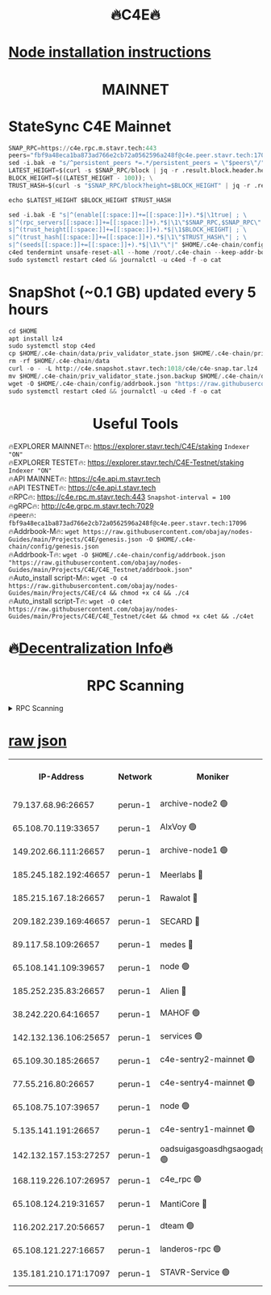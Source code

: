 <h1 align="center"> 🔥C4E🔥</h1>

[Node installation instructions](https://github.com/obajay/nodes-Guides/tree/main/Projects/C4E)
=

<h1 align="center"> MAINNET</h1>

# StateSync C4E Mainnet
```python
SNAP_RPC=https://c4e.rpc.m.stavr.tech:443
peers="fbf9a48eca1ba873ad766e2cb72a0562596a248f@c4e.peer.stavr.tech:17096"
sed -i.bak -e "s/^persistent_peers *=.*/persistent_peers = \"$peers\"/" $HOME/.c4e-chain/config/config.toml
LATEST_HEIGHT=$(curl -s $SNAP_RPC/block | jq -r .result.block.header.height); \
BLOCK_HEIGHT=$((LATEST_HEIGHT - 100)); \
TRUST_HASH=$(curl -s "$SNAP_RPC/block?height=$BLOCK_HEIGHT" | jq -r .result.block_id.hash)

echo $LATEST_HEIGHT $BLOCK_HEIGHT $TRUST_HASH

sed -i.bak -E "s|^(enable[[:space:]]+=[[:space:]]+).*$|\1true| ; \
s|^(rpc_servers[[:space:]]+=[[:space:]]+).*$|\1\"$SNAP_RPC,$SNAP_RPC\"| ; \
s|^(trust_height[[:space:]]+=[[:space:]]+).*$|\1$BLOCK_HEIGHT| ; \
s|^(trust_hash[[:space:]]+=[[:space:]]+).*$|\1\"$TRUST_HASH\"| ; \
s|^(seeds[[:space:]]+=[[:space:]]+).*$|\1\"\"|" $HOME/.c4e-chain/config/config.toml
c4ed tendermint unsafe-reset-all --home /root/.c4e-chain --keep-addr-book
sudo systemctl restart c4ed && journalctl -u c4ed -f -o cat
```
# SnapShot (~0.1 GB) updated every 5 hours
```python
cd $HOME
apt install lz4
sudo systemctl stop c4ed
cp $HOME/.c4e-chain/data/priv_validator_state.json $HOME/.c4e-chain/priv_validator_state.json.backup
rm -rf $HOME/.c4e-chain/data
curl -o - -L http://c4e.snapshot.stavr.tech:1018/c4e/c4e-snap.tar.lz4 | lz4 -c -d - | tar -x -C $HOME/.c4e-chain --strip-components 2
mv $HOME/.c4e-chain/priv_validator_state.json.backup $HOME/.c4e-chain/data/priv_validator_state.json
wget -O $HOME/.c4e-chain/config/addrbook.json "https://raw.githubusercontent.com/obajay/nodes-Guides/main/Projects/C4E/addrbook.json"
sudo systemctl restart c4ed && journalctl -u c4ed -f -o cat
```
 <h1 align="center"> Useful Tools</h1>

🔥EXPLORER MAINNET🔥:  https://explorer.stavr.tech/C4E/staking            `Indexer "ON"` \
🔥EXPLORER TESTET🔥:   https://explorer.stavr.tech/C4E-Testnet/staking     `Indexer "ON"` \
🔥API MAINNET🔥:       https://c4e.api.m.stavr.tech \
🔥API TESTNET🔥:       https://c4e.api.t.stavr.tech \
🔥RPC🔥:               https://c4e.rpc.m.stavr.tech:443                  `Snapshot-interval = 100` \
🔥gRPC🔥:              http://c4e.grpc.m.stavr.tech:7029 \
🔥peer🔥:              `fbf9a48eca1ba873ad766e2cb72a0562596a248f@c4e.peer.stavr.tech:17096` \
🔥Addrbook-M🔥:    ```wget https://raw.githubusercontent.com/obajay/nodes-Guides/main/Projects/C4E/genesis.json -O $HOME/.c4e-chain/config/genesis.json``` \
🔥Addrbook-T🔥:    ```wget -O $HOME/.c4e-chain/config/addrbook.json "https://raw.githubusercontent.com/obajay/nodes-Guides/main/Projects/C4E/C4E_Testnet/addrbook.json"``` \
🔥Auto_install script-M🔥: ```wget -O c4 https://raw.githubusercontent.com/obajay/nodes-Guides/main/Projects/C4E/c4 && chmod +x c4 && ./c4``` \
🔥Auto_install script-T🔥: ```wget -O c4et https://raw.githubusercontent.com/obajay/nodes-Guides/main/Projects/C4E/C4E_Testnet/c4et && chmod +x c4et && ./c4et```

🔥[Decentralization Info](https://github.com/obajay/StateSync-snapshots/tree/main/Projects/C4E/Decentralization)🔥
=

<h1 align="center"> RPC Scanning</h1>

<details>
<summary>RPC Scanning</summary>

<h2 align="center"> We scan nodes in real time every 4 hours. And we provide the final result of RPC endpoints.
We cannot influence the operation of these nodes in any way. </h2>


```python
If Voting Power is higher than 0 --> then the Node is a validator of the network and may be subject to attack and be a potential threat to the chain.
```
```python
We marked such validators with a red symbol
```

</details>

[raw json](https://rpc-check.c4e.stavr.tech/c4e/rpc-c4e-result.json)
=



<table><tr><th>IP-Address</th><th>Network</th><th>Moniker</th><th>Latest Block Height</th><th>Earliest Block Height</th><th>Catching Up</th><th>Tx Index</th><th>Voting Power</th><th>Scan Time</th></tr><tr><td>79.137.68.96:26657</td><td>perun-1</td><td>archive-node2 🟢</td><td>7722202</td><td>1</td><td>False</td><td>on</td><td>0</td><td>2024-03-24T12:20:06.502862749UTC</td></tr><tr><td>65.108.70.119:33657</td><td>perun-1</td><td>AlxVoy 🟢</td><td>7722578</td><td>1</td><td>False</td><td>on</td><td>0</td><td>2024-03-24T12:20:20.626226947UTC</td></tr><tr><td>149.202.66.111:26657</td><td>perun-1</td><td>archive-node1 🟢</td><td>7722581</td><td>1</td><td>False</td><td>on</td><td>0</td><td>2024-03-24T12:20:36.820080048UTC</td></tr><tr><td>185.245.182.192:46657</td><td>perun-1</td><td>Meerlabs 🔴</td><td>7722582</td><td>1051501</td><td>False</td><td>on</td><td>344615</td><td>2024-03-24T12:20:41.847861048UTC</td></tr><tr><td>185.215.167.18:26657</td><td>perun-1</td><td>Rawalot 🔴</td><td>7722583</td><td>1090501</td><td>False</td><td>on</td><td>450091</td><td>2024-03-24T12:20:52.666155933UTC</td></tr><tr><td>209.182.239.169:46657</td><td>perun-1</td><td>SECARD 🔴</td><td>7722580</td><td>2616101</td><td>False</td><td>off</td><td>749308</td><td>2024-03-24T12:20:32.162339324UTC</td></tr><tr><td>89.117.58.109:26657</td><td>perun-1</td><td>medes 🔴</td><td>7722583</td><td>2826001</td><td>False</td><td>off</td><td>891025</td><td>2024-03-24T12:20:48.298056509UTC</td></tr><tr><td>65.108.141.109:39657</td><td>perun-1</td><td>node 🟢</td><td>7722576</td><td>5303301</td><td>False</td><td>on</td><td>0</td><td>2024-03-24T12:20:08.836108207UTC</td></tr><tr><td>185.252.235.83:26657</td><td>perun-1</td><td>Alien 🔴</td><td>7722581</td><td>6502501</td><td>False</td><td>on</td><td>648215</td><td>2024-03-24T12:20:37.134564858UTC</td></tr><tr><td>38.242.220.64:16657</td><td>perun-1</td><td>MAHOF 🟢</td><td>7722580</td><td>6885501</td><td>False</td><td>on</td><td>0</td><td>2024-03-24T12:20:34.481863413UTC</td></tr><tr><td>142.132.136.106:25657</td><td>perun-1</td><td>services 🟢</td><td>7722578</td><td>7012001</td><td>False</td><td>on</td><td>0</td><td>2024-03-24T12:20:23.178633042UTC</td></tr><tr><td>65.109.30.185:26657</td><td>perun-1</td><td>c4e-sentry2-mainnet 🟢</td><td>7722582</td><td>7284001</td><td>False</td><td>on</td><td>0</td><td>2024-03-24T12:20:41.559947822UTC</td></tr><tr><td>77.55.216.80:26657</td><td>perun-1</td><td>c4e-sentry4-mainnet 🟢</td><td>7722578</td><td>7297001</td><td>False</td><td>on</td><td>0</td><td>2024-03-24T12:20:20.322605898UTC</td></tr><tr><td>65.108.75.107:39657</td><td>perun-1</td><td>node 🟢</td><td>7722578</td><td>7300001</td><td>False</td><td>on</td><td>0</td><td>2024-03-24T12:20:23.462862895UTC</td></tr><tr><td>5.135.141.191:26657</td><td>perun-1</td><td>c4e-sentry1-mainnet 🟢</td><td>7722576</td><td>7300501</td><td>False</td><td>on</td><td>0</td><td>2024-03-24T12:20:05.644390938UTC</td></tr><tr><td>142.132.157.153:27257</td><td>perun-1</td><td>oadsuigasgoasdhgsaogadg 🟢</td><td>7722575</td><td>7574001</td><td>False</td><td>on</td><td>0</td><td>2024-03-24T12:20:03.324875845UTC</td></tr><tr><td>168.119.226.107:26957</td><td>perun-1</td><td>c4e_rpc 🟢</td><td>7722577</td><td>7622577</td><td>False</td><td>on</td><td>0</td><td>2024-03-24T12:20:13.582825420UTC</td></tr><tr><td>65.108.124.219:31657</td><td>perun-1</td><td>MantiCore 🔴</td><td>7722578</td><td>7622578</td><td>False</td><td>off</td><td>729991</td><td>2024-03-24T12:20:19.995595430UTC</td></tr><tr><td>116.202.217.20:56657</td><td>perun-1</td><td>dteam 🟢</td><td>7722576</td><td>7660701</td><td>False</td><td>on</td><td>0</td><td>2024-03-24T12:20:06.192352021UTC</td></tr><tr><td>65.108.121.227:16657</td><td>perun-1</td><td>landeros-rpc 🟢</td><td>7722576</td><td>7716001</td><td>False</td><td>on</td><td>0</td><td>2024-03-24T12:20:05.970687322UTC</td></tr><tr><td>135.181.210.171:17097</td><td>perun-1</td><td>STAVR-Service 🟢</td><td>7722578</td><td>7720701</td><td>False</td><td>on</td><td>0</td><td>2024-03-24T12:20:23.772177091UTC</td></tr></table>
